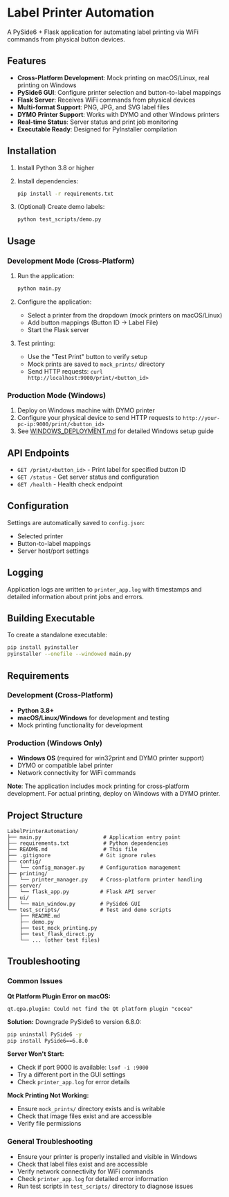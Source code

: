 # Label Printer Automation

A PySide6 + Flask application for automating label printing via WiFi commands from physical button devices.

## Features

- **Cross-Platform Development**: Mock printing on macOS/Linux, real printing on Windows
- **PySide6 GUI**: Configure printer selection and button-to-label mappings
- **Flask Server**: Receives WiFi commands from physical devices
- **Multi-format Support**: PNG, JPG, and SVG label files
- **DYMO Printer Support**: Works with DYMO and other Windows printers
- **Real-time Status**: Server status and print job monitoring
- **Executable Ready**: Designed for PyInstaller compilation

## Installation

1. Install Python 3.8 or higher
2. Install dependencies:

   ```bash
   pip install -r requirements.txt
   ```

3. (Optional) Create demo labels:

   ```bash
   python test_scripts/demo.py
   ```

## Usage

### Development Mode (Cross-Platform)
1. Run the application:

   ```bash
   python main.py
   ```

2. Configure the application:
   - Select a printer from the dropdown (mock printers on macOS/Linux)
   - Add button mappings (Button ID → Label File)
   - Start the Flask server

3. Test printing:
   - Use the "Test Print" button to verify setup
   - Mock prints are saved to `mock_prints/` directory
   - Send HTTP requests: `curl http://localhost:9000/print/<button_id>`

### Production Mode (Windows)
1. Deploy on Windows machine with DYMO printer
2. Configure your physical device to send HTTP requests to `http://your-pc-ip:9000/print/<button_id>`
3. See [WINDOWS_DEPLOYMENT.md](WINDOWS_DEPLOYMENT.md) for detailed Windows setup guide

## API Endpoints

- `GET /print/<button_id>` - Print label for specified button ID
- `GET /status` - Get server status and configuration
- `GET /health` - Health check endpoint

## Configuration

Settings are automatically saved to `config.json`:

- Selected printer
- Button-to-label mappings
- Server host/port settings

## Logging

Application logs are written to `printer_app.log` with timestamps and detailed information about print jobs and errors.

## Building Executable

To create a standalone executable:

```bash
pip install pyinstaller
pyinstaller --onefile --windowed main.py
```

## Requirements

### Development (Cross-Platform)
- **Python 3.8+**
- **macOS/Linux/Windows** for development and testing
- Mock printing functionality for development

### Production (Windows Only)
- **Windows OS** (required for win32print and DYMO printer support)
- DYMO or compatible label printer
- Network connectivity for WiFi commands

**Note**: The application includes mock printing for cross-platform development. For actual printing, deploy on Windows with a DYMO printer.

## Project Structure

```
LabelPrinterAutomation/
├── main.py                    # Application entry point
├── requirements.txt           # Python dependencies
├── README.md                  # This file
├── .gitignore                # Git ignore rules
├── config/
│   └── config_manager.py     # Configuration management
├── printing/
│   └── printer_manager.py    # Cross-platform printer handling
├── server/
│   └── flask_app.py          # Flask API server
├── ui/
│   └── main_window.py        # PySide6 GUI
└── test_scripts/             # Test and demo scripts
    ├── README.md
    ├── demo.py
    ├── test_mock_printing.py
    ├── test_flask_direct.py
    └── ... (other test files)
```

## Troubleshooting

### Common Issues

**Qt Platform Plugin Error on macOS:**
```
qt.qpa.plugin: Could not find the Qt platform plugin "cocoa"
```
**Solution:** Downgrade PySide6 to version 6.8.0:
```bash
pip uninstall PySide6 -y
pip install PySide6==6.8.0
```

**Server Won't Start:**
- Check if port 9000 is available: `lsof -i :9000`
- Try a different port in the GUI settings
- Check `printer_app.log` for error details

**Mock Printing Not Working:**
- Ensure `mock_prints/` directory exists and is writable
- Check that image files exist and are accessible
- Verify file permissions

### General Troubleshooting

- Ensure your printer is properly installed and visible in Windows
- Check that label files exist and are accessible
- Verify network connectivity for WiFi commands
- Check `printer_app.log` for detailed error information
- Run test scripts in `test_scripts/` directory to diagnose issues
